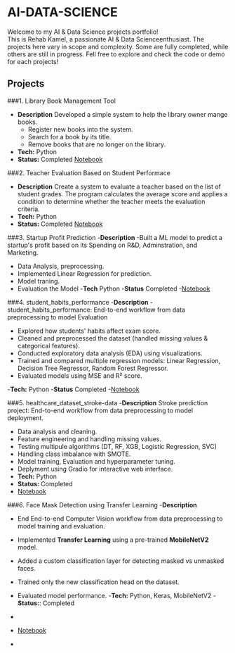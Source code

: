 # AI-DATA-SCIENCE
Welcome to my AI & Data Science projects portfolio!  
This is Rehab Kamel, a passionate AI & Data Scienceenthusiast.
The projects here vary in scope and complexity. Some are fully completed, while others are still in progress.
Fell free to explore and check the code or demo for each projects!
## Projects
###1. Library Book Management Tool
- **Description** Developed a simple system to help the library owner mange books.
  - Register new books into the system.
  - Search for a book by its title.
  - Remove books that are no longer on the library.
- **Tech:** Python
- **Status:** Completed
[Notebook](Library_Book_Management_Tool_.ipynb)

###2. Teacher Evaluation Based on Student Performace

  - **Description** Create a system to evaluate a teacher based on the list of student grades. The program calculates the average score and applies a condition to determine whether the teacher meets the evaluation criteria.
 - **Tech:** Python
 - **Status:** Completed
   [Notebook](Teacher_Evaluation_Based_on_Student_Performance.ipynb)


###3. Startup Profit Prediction
-**Description**
  -Built a ML model to predict a startup's profit based on its Spending on R&D, Adminstration, and Marketing.
  - Data Analysis, preprocessing.
  - Implemented Linear Regression for prediction.
  - Model traning.
  - Evaluation the Model
-**Tech** Python
-**Status** Completed
-[Notebook](Startup_Profit_Prediction.ipynb)


###4. student_habits_performance
-**Description** 
  -student_habits_performance: End-to-end workflow from data preprocessing to model Evaluation
  - Explored how students' habits affect exam score.
  - Cleaned and preprocessed the dataset (handled missing values & categorical features).  
  - Conducted exploratory data analysis (EDA) using visualizations.  
  - Trained and compared multiple regression models: Linear Regression, Decision Tree Regressor, Random Forest Regressor.  
  - Evaluated models using MSE and R² score.

-**Tech:** Python
-**Status** Completed
  -[Notebook](student_habits_performance.ipynb)


###5. healthcare_dataset_stroke-data
-**Description** Stroke prediction project: End-to-end workflow from data preprocessing to model deployment.
   - Data analysis and cleaning.
   - Feature engineering and handling missing values.
   - Testing multipule algorithms (DT, RF, XGB, Logistic Regression, SVC)
   - Handling class imbalance with SMOTE.
   - Model training, Evaluation and hyperparameter tuning.
   - Deplyment using Gradio for interactive web interface.
- **Tech:** Python
- **Status:** Completed
- [Notebook](healthcare_dataset_stroke_data.ipynb)


###6. Face Mask Detection using Transfer Learning 
-**Description**
  - End End-to-end Computer Vision workflow from data preprocessing to model training and evaluation.
  - Implemented **Transfer Learning** using a pre-trained **MobileNetV2** model.
  - Added a custom classification layer for detecting masked vs unmasked faces.
  - Trained only the new classification head on the dataset.
  - Evaluated model performance.
-**Tech:** Python, Keras, MobileNetV2
-**Status:**: Completed
- 
- [Notebook](Face_Mask_Detection.ipynb)


-


